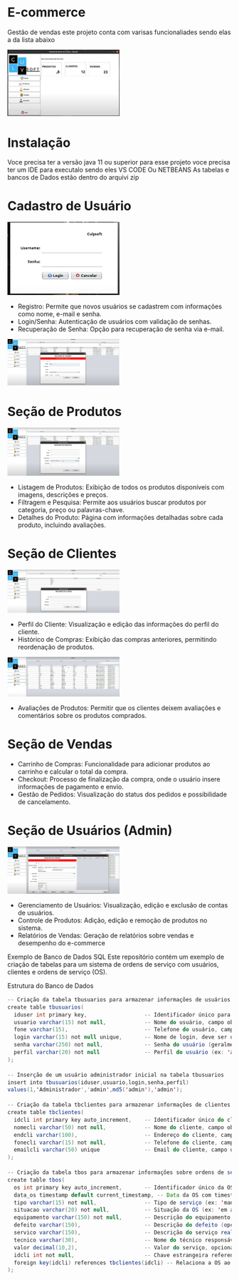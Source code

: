 # E-commerce

Gestão de vendas este projeto conta com varisas funcionaliades sendo elas a da lista abaixo 

<img width=50% src="https://github.com/Lucasbarbosa332/E-commerce/blob/main/Captura%20de%20tela%202024-09-22%20172048.png?raw=true"></img>

# Instalação 
Voce precisa ter a versão java 11 ou superior para esse projeto voce precisa ter um IDE para executalo sendo eles VS CODE Ou NETBEANS 
As tabelas e bancos de Dados estão dentro do arquivi zip 

# Cadastro de Usuário
 
  <img width=50% src="https://github.com/Lucasbarbosa332/E-commerce/blob/main/Captura%20de%20tela%202024-09-22%20171942.png"></img>

* Registro: Permite que novos usuários se cadastrem com informações como nome, e-mail e senha.
* Login/Senha: Autenticação de usuários com validação de senhas.
* Recuperação de Senha: Opção para recuperação de senha via e-mail.

 <img width=50% src="https://github.com/Lucasbarbosa332/E-commerce/blob/main/Captura%20de%20tela%202024-09-22%20172206.png?raw=true"></img>

# Seção de Produtos

 <img width=50% src="https://github.com/Lucasbarbosa332/E-commerce/blob/main/Captura%20de%20tela%202024-09-22%20172228.png?raw=true"></img>

* Listagem de Produtos: Exibição de todos os produtos disponíveis com imagens, descrições e preços.
* Filtragem e Pesquisa: Permite aos usuários buscar produtos por categoria, preço ou palavras-chave.
* Detalhes do Produto: Página com informações detalhadas sobre cada produto, incluindo avaliações.

# Seção de Clientes

 <img width=50% src="https://github.com/Lucasbarbosa332/E-commerce/blob/main/Captura%20de%20tela%202024-09-22%20172318.png?raw=true"></img>
 
* Perfil do Cliente: Visualização e edição das informações do perfil do cliente.
* Histórico de Compras: Exibição das compras anteriores, permitindo reordenação de produtos.

<img width=50% src="https://github.com/Lucasbarbosa332/E-commerce/blob/main/Captura%20de%20tela%202024-09-22%20172331.png?raw=true"></img>
 
* Avaliações de Produtos: Permitir que os clientes deixem avaliações e comentários sobre os produtos comprados.

# Seção de Vendas

* Carrinho de Compras: Funcionalidade para adicionar produtos ao carrinho e calcular o total da compra.
* Checkout: Processo de finalização da compra, onde o usuário insere informações de pagamento e envio.
* Gestão de Pedidos: Visualização do status dos pedidos e possibilidade de cancelamento.

# Seção de Usuários (Admin)

<img width=50% src="https://github.com/Lucasbarbosa332/E-commerce/blob/main/Captura%20de%20tela%202024-09-22%20172342.png?raw=true"></img>

* Gerenciamento de Usuários: Visualização, edição e exclusão de contas de usuários.
* Controle de Produtos: Adição, edição e remoção de produtos no sistema.
* Relatórios de Vendas: Geração de relatórios sobre vendas e desempenho do e-commerce


Exemplo de Banco de Dados SQL
Este repositório contém um exemplo de criação de tabelas para um sistema de ordens de serviço com usuários, clientes e ordens de serviço (OS).

Estrutura do Banco de Dados

``` java 
-- Criação da tabela tbusuarios para armazenar informações de usuários
create table tbusuarios(
  iduser int primary key,                  -- Identificador único para o usuário
  usuario varchar(15) not null,            -- Nome do usuário, campo obrigatório
  fone varchar(15),                        -- Telefone do usuário, campo opcional
  login varchar(15) not null unique,       -- Nome de login, deve ser único
  senha varchar(250) not null,             -- Senha do usuário (geralmente criptografada), campo obrigatório
  perfil varchar(20) not null              -- Perfil do usuário (ex: 'admin', 'user'), campo obrigatório
);

-- Inserção de um usuário administrador inicial na tabela tbusuarios
insert into tbusuarios(iduser,usuario,login,senha,perfil) 
values(1,'Administrador','admin',md5('admin'),'admin');

-- Criação da tabela tbclientes para armazenar informações de clientes
create table tbclientes(
  idcli int primary key auto_increment,    -- Identificador único do cliente, auto_increment para gerar automaticamente
  nomecli varchar(50) not null,            -- Nome do cliente, campo obrigatório
  endcli varchar(100),                     -- Endereço do cliente, campo opcional
  fonecli varchar(15) not null,            -- Telefone do cliente, campo obrigatório
  emailcli varchar(50) unique              -- Email do cliente, campo único
);

-- Criação da tabela tbos para armazenar informações sobre ordens de serviço (OS)
create table tbos(
  os int primary key auto_increment,       -- Identificador único da OS, auto_increment
  data_os timestamp default current_timestamp, -- Data da OS com timestamp padrão no momento da criação
  tipo varchar(15) not null,               -- Tipo de serviço (ex: 'manutenção', 'instalação'), campo obrigatório
  situacao varchar(20) not null,           -- Situação da OS (ex: 'em andamento', 'concluída'), campo obrigatório
  equipamento varchar(150) not null,       -- Descrição do equipamento, campo obrigatório
  defeito varchar(150),                    -- Descrição do defeito (opcional)
  servico varchar(150),                    -- Descrição do serviço realizado (opcional)
  tecnico varchar(30),                     -- Nome do técnico responsável, opcional
  valor decimal(10,2),                     -- Valor do serviço, opcional
  idcli int not null,                      -- Chave estrangeira referenciando o cliente
  foreign key(idcli) references tbclientes(idcli) -- Relaciona a OS ao cliente na tabela tbclientes
);

